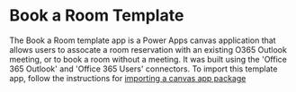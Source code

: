 # Book a Room Template

The Book a Room template app is a Power Apps canvas application that allows users to assocate a room reservation with an existing O365 Outlook meeting, or to book a room without a meeting. It was built using the 'Office 365 Outlook' and 'Office 365 Users' connectors. To import this template app, follow the instructions for [importing a canvas app package](https://www.docs.microsoft.com/en-us/powerapps/maker/canvas-apps/export-import-app#importing-a-canvas-app-package)

